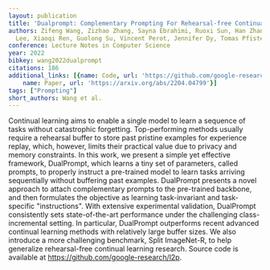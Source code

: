 ```yaml
---
layout: publication
title: 'Dualprompt: Complementary Prompting For Rehearsal-free Continual Learning'
authors: Zifeng Wang, Zizhao Zhang, Sayna Ebrahimi, Ruoxi Sun, Han Zhang, Chen-yu
  Lee, Xiaoqi Ren, Guolong Su, Vincent Perot, Jennifer Dy, Tomas Pfister
conference: Lecture Notes in Computer Science
year: 2022
bibkey: wang2022dualprompt
citations: 186
additional_links: [{name: Code, url: 'https://github.com/google-research/l2p'}, {
    name: Paper, url: 'https://arxiv.org/abs/2204.04799'}]
tags: ["Prompting"]
short_authors: Wang et al.
---
```

Continual learning aims to enable a single model to learn a sequence of tasks
without catastrophic forgetting. Top-performing methods usually require a
rehearsal buffer to store past pristine examples for experience replay, which,
however, limits their practical value due to privacy and memory constraints. In
this work, we present a simple yet effective framework, DualPrompt, which
learns a tiny set of parameters, called prompts, to properly instruct a
pre-trained model to learn tasks arriving sequentially without buffering past
examples. DualPrompt presents a novel approach to attach complementary prompts
to the pre-trained backbone, and then formulates the objective as learning
task-invariant and task-specific "instructions". With extensive experimental
validation, DualPrompt consistently sets state-of-the-art performance under the
challenging class-incremental setting. In particular, DualPrompt outperforms
recent advanced continual learning methods with relatively large buffer sizes.
We also introduce a more challenging benchmark, Split ImageNet-R, to help
generalize rehearsal-free continual learning research. Source code is available
at https://github.com/google-research/l2p.